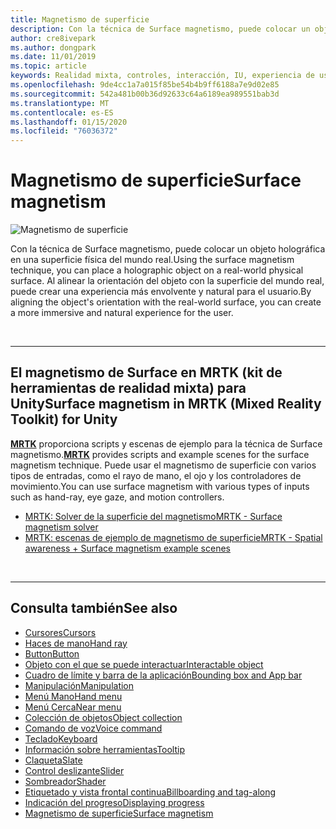 ```yaml
---
title: Magnetismo de superficie
description: Con la técnica de Surface magnetismo, puede colocar un objeto holográfica en una superficie física del mundo real.
author: cre8ivepark
ms.author: dongpark
ms.date: 11/01/2019
ms.topic: article
keywords: Realidad mixta, controles, interacción, IU, experiencia de usuario
ms.openlocfilehash: 9de4cc1a7a015f85be54b4b9ff6188a7e9d02e85
ms.sourcegitcommit: 542a481b00b36d92633c64a6189ea989551bab3d
ms.translationtype: MT
ms.contentlocale: es-ES
ms.lasthandoff: 01/15/2020
ms.locfileid: "76036372"
---
```

# <a name="surface-magnetism"></a><span data-ttu-id="6faa2-104">Magnetismo de superficie</span><span class="sxs-lookup"><span data-stu-id="6faa2-104">Surface magnetism</span></span>

![Magnetismo de superficie](images/UX/MRTK_SurfaceMagnetism.gif)

<span data-ttu-id="6faa2-106">Con la técnica de Surface magnetismo, puede colocar un objeto holográfica en una superficie física del mundo real.</span><span class="sxs-lookup"><span data-stu-id="6faa2-106">Using the surface magnetism technique, you can place a holographic object on a real-world physical surface.</span></span> <span data-ttu-id="6faa2-107">Al alinear la orientación del objeto con la superficie del mundo real, puede crear una experiencia más envolvente y natural para el usuario.</span><span class="sxs-lookup"><span data-stu-id="6faa2-107">By aligning the object's orientation with the real-world surface, you can create a more immersive and natural experience for the user.</span></span>

<br>

---

## <a name="surface-magnetism-in-mrtk-mixed-reality-toolkit-for-unity"></a><span data-ttu-id="6faa2-108">El magnetismo de Surface en MRTK (kit de herramientas de realidad mixta) para Unity</span><span class="sxs-lookup"><span data-stu-id="6faa2-108">Surface magnetism in MRTK (Mixed Reality Toolkit) for Unity</span></span>
<span data-ttu-id="6faa2-109">**[MRTK](https://github.com/Microsoft/MixedRealityToolkit-Unity)** proporciona scripts y escenas de ejemplo para la técnica de Surface magnetismo.</span><span class="sxs-lookup"><span data-stu-id="6faa2-109">**[MRTK](https://github.com/Microsoft/MixedRealityToolkit-Unity)** provides scripts and example scenes for the surface magnetism technique.</span></span> <span data-ttu-id="6faa2-110">Puede usar el magnetismo de superficie con varios tipos de entradas, como el rayo de mano, el ojo y los controladores de movimiento.</span><span class="sxs-lookup"><span data-stu-id="6faa2-110">You can use surface magnetism with various types of inputs such as hand-ray, eye gaze, and motion controllers.</span></span>

* [<span data-ttu-id="6faa2-111">MRTK: Solver de la superficie del magnetismo</span><span class="sxs-lookup"><span data-stu-id="6faa2-111">MRTK - Surface magnetism solver</span></span>](https://microsoft.github.io/MixedRealityToolkit-Unity/Documentation/README_Solver.html#surfacemagnetism)
* [<span data-ttu-id="6faa2-112">MRTK: escenas de ejemplo de magnetismo de superficie</span><span class="sxs-lookup"><span data-stu-id="6faa2-112">MRTK - Spatial awareness + Surface magnetism example scenes</span></span>](https://github.com/microsoft/MixedRealityToolkit-Unity/blob/mrtk_development/Assets/MixedRealityToolkit.Examples/Demos/Solvers/Scenes/SurfaceMagnetismSpatialAwarenessExample.unity)


<br>

---

## <a name="see-also"></a><span data-ttu-id="6faa2-113">Consulta también</span><span class="sxs-lookup"><span data-stu-id="6faa2-113">See also</span></span>

* [<span data-ttu-id="6faa2-114">Cursores</span><span class="sxs-lookup"><span data-stu-id="6faa2-114">Cursors</span></span>](cursors.md)
* [<span data-ttu-id="6faa2-115">Haces de mano</span><span class="sxs-lookup"><span data-stu-id="6faa2-115">Hand ray</span></span>](point-and-commit.md)
* [<span data-ttu-id="6faa2-116">Button</span><span class="sxs-lookup"><span data-stu-id="6faa2-116">Button</span></span>](button.md)
* [<span data-ttu-id="6faa2-117">Objeto con el que se puede interactuar</span><span class="sxs-lookup"><span data-stu-id="6faa2-117">Interactable object</span></span>](interactable-object.md)
* [<span data-ttu-id="6faa2-118">Cuadro de límite y barra de la aplicación</span><span class="sxs-lookup"><span data-stu-id="6faa2-118">Bounding box and App bar</span></span>](app-bar-and-bounding-box.md)
* [<span data-ttu-id="6faa2-119">Manipulación</span><span class="sxs-lookup"><span data-stu-id="6faa2-119">Manipulation</span></span>](direct-manipulation.md)
* [<span data-ttu-id="6faa2-120">Menú Mano</span><span class="sxs-lookup"><span data-stu-id="6faa2-120">Hand menu</span></span>](hand-menu.md)
* [<span data-ttu-id="6faa2-121">Menú Cerca</span><span class="sxs-lookup"><span data-stu-id="6faa2-121">Near menu</span></span>](near-menu.md)
* [<span data-ttu-id="6faa2-122">Colección de objetos</span><span class="sxs-lookup"><span data-stu-id="6faa2-122">Object collection</span></span>](object-collection.md)
* [<span data-ttu-id="6faa2-123">Comando de voz</span><span class="sxs-lookup"><span data-stu-id="6faa2-123">Voice command</span></span>](voice-input.md)
* [<span data-ttu-id="6faa2-124">Teclado</span><span class="sxs-lookup"><span data-stu-id="6faa2-124">Keyboard</span></span>](keyboard.md)
* [<span data-ttu-id="6faa2-125">Información sobre herramientas</span><span class="sxs-lookup"><span data-stu-id="6faa2-125">Tooltip</span></span>](tooltip.md)
* [<span data-ttu-id="6faa2-126">Claqueta</span><span class="sxs-lookup"><span data-stu-id="6faa2-126">Slate</span></span>](slate.md)
* [<span data-ttu-id="6faa2-127">Control deslizante</span><span class="sxs-lookup"><span data-stu-id="6faa2-127">Slider</span></span>](slider.md)
* [<span data-ttu-id="6faa2-128">Sombreador</span><span class="sxs-lookup"><span data-stu-id="6faa2-128">Shader</span></span>](shader.md)
* [<span data-ttu-id="6faa2-129">Etiquetado y vista frontal continua</span><span class="sxs-lookup"><span data-stu-id="6faa2-129">Billboarding and tag-along</span></span>](billboarding-and-tag-along.md)
* [<span data-ttu-id="6faa2-130">Indicación del progreso</span><span class="sxs-lookup"><span data-stu-id="6faa2-130">Displaying progress</span></span>](progress.md)
* [<span data-ttu-id="6faa2-131">Magnetismo de superficie</span><span class="sxs-lookup"><span data-stu-id="6faa2-131">Surface magnetism</span></span>](surface-magnetism.md)
